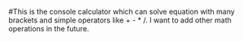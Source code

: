 #This is the console calculator which can solve equation with many brackets and simple operators like + - * /. I want to add other math operations in the future.
